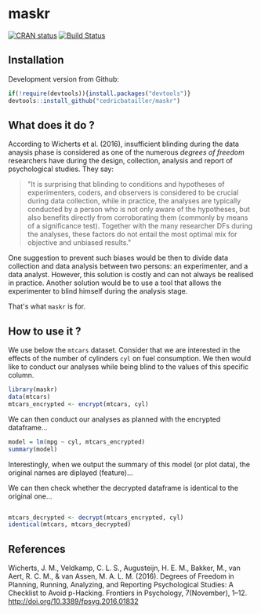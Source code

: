 maskr
====================

[![CRAN status](http://www.r-pkg.org/badges/version/maskr)](https://cran.r-project.org/package=maskr) [![Build Status](https://travis-ci.org/cedricbatailler/maskr.svg?branch=master)](https://travis-ci.org/cedricbatailler/maskr)

## Installation

Development version from Github:

``` r
if(!require(devtools)){install.packages("devtools")}
devtools::install_github("cedricbatailler/maskr")
```

## What does it do ?

According to Wicherts et al. (2016), insufficient blinding during the data anaysis phase is considered as one of the numerous *degrees of freedom* researchers have during the design, collection, analysis and report of psychological studies. They say:

> "It is surprising that blinding to conditions and hypotheses of experimenters, coders, and observers is considered to be crucial during data collection, while in practice, the analyses are typically conducted by a person who is not only aware of the hypotheses, but also benefits directly from corroborating them (commonly by means of a significance test). Together with the many researcher DFs during the analyses, these factors do not entail the most optimal mix for objective and unbiased results."

One suggestion to prevent such biases would be then to divide data collection and data analysis between two persons: an experimenter, and a data analyst. However, this solution is costly and can not always be realised in practice. Another solution would be to use a tool that allows the experimenter to blind himself during the analysis stage.

That's what `maskr` is for.

## How to use it ?

We use below the `mtcars` dataset. Consider that we are interested in the effects of the number of cylinders `cyl` on fuel consumption. We then would like to conduct our analyses while being blind to the values of this specific column.

``` r
library(maskr)
data(mtcars)
mtcars_encrypted <- encrypt(mtcars, cyl)
```

We can then conduct our analyses as planned with the encrypted dataframe...

``` r
model = lm(mpg ~ cyl, mtcars_encrypted)
summary(model)
```

Interestingly, when we output the summary of this model (or plot data), the original names are diplayed (feature)...

We can then check whether the decrypted dataframe is identical to the original one...

``` r

mtcars_decrypted <- decrypt(mtcars_encrypted, cyl)
identical(mtcars, mtcars_decrypted)
```

## References

Wicherts, J. M., Veldkamp, C. L. S., Augusteijn, H. E. M., Bakker, M., van Aert, R. C. M., & van Assen, M. A. L. M. (2016). Degrees of Freedom in Planning, Running, Analyzing, and Reporting Psychological Studies: A Checklist to Avoid p-Hacking. Frontiers in Psychology, 7(November), 1–12. http://doi.org/10.3389/fpsyg.2016.01832
